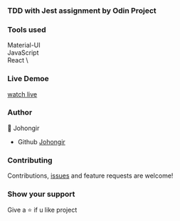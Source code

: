 ### TDD with Jest assignment by Odin Project

### Tools used

Material-UI\
JavaScript\
React \

### Live Demoe
[watch live](https://johongirr.github.io/cv/)

### Author

:man: Johongir

- Github [Johongir](https://github.com/Johongirr)

### Contributing

Contributions, [issues](https://github.com/Johongirr/Cv/issues) and feature requests are welcome!

### Show your support

Give a :star: if u like project
